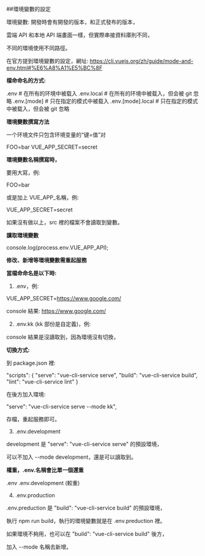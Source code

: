 ##環境變數的設定

環境變數: 開發時會有開發的版本，和正式發布的版本，

雲端 API 和本地 API 端畫面一樣，但實際串接資料庫則不同，

不同的環境使用不同路徑。

在官方提到環境變數的設定，網址:
https://cli.vuejs.org/zh/guide/mode-and-env.html#%E6%A8%A1%E5%BC%8F

**檔命命名的方式:**

.env                # 在所有的环境中被载入
.env.local          # 在所有的环境中被载入，但会被 git 忽略
.env.[mode]         # 只在指定的模式中被载入
.env.[mode].local   # 只在指定的模式中被载入，但会被 git 忽略

**環境變數撰寫方法**

一个环境文件只包含环境变量的“键=值”对

FOO=bar
VUE_APP_SECRET=secret

**環境變數名稱撰寫時，**

要用大寫，例:

FOO=bar

或是加上 VUE_APP_名稱，例:

VUE_APP_SECRET=secret

如果沒有做以上，src 裡的檔案不會讀取到變數。

**讀取環境變數**

console.log(process.env.VUE_APP_API);

**修改、新增等環境變數需重起服務**

**當檔命命名是以下時:**

1. .env，例:

VUE_APP_SECRET=https://www.google.com/

console 結果: https://www.google.com/

2. .env.kk (kk 部份是自定義)，例:

console 結果是沒讀取到，因為環境沒有切換，

**切換方式:**

到 package.json 裡:

"scripts": {
    "serve": "vue-cli-service serve",
    "build": "vue-cli-service build",
    "lint": "vue-cli-service lint" 
}

在後方加入環境:

"serve": "vue-cli-service serve --mode kk",

存檔，重起服務即可。

3. .env.development

development 是 "serve": "vue-cli-service serve" 的預設環境，

可以不加入 --mode development，還是可以讀取到。

**權重，.env.名稱會比單一個還重**

.env
.env.development (較重)

4. .env.production

.env.preduction 是 "build": "vue-cli-service build" 的預設環境，

執行 npm run build，執行的環境變數就是在 .env.preduction 裡。

如果環境不夠用，也可以在 "build": "vue-cli-service build" 後方，

加入 --mode 名稱去新增。



